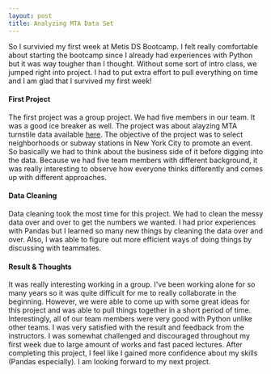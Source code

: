 ```yaml
---
layout: post
title: Analyzing MTA Data Set
---
```


So I survivied my first week at Metis DS Bootcamp. I felt really comfortable about starting the bootcamp since I already had experiences with Python but it was way tougher than I thought. Without some sort of intro class, we jumped right into project. I had to put extra effort to pull everything on time and I am glad that I survived my first week!

#### First Project

The first project was a group project. We had five members in our team. It was a good ice breaker as well. The project was about alayzing MTA turnstile data available <a href='http://web.mta.info/developers/turnstile.html'>here</a>. The objective of the project was to select neighborhoods or subway stations in New York City to promote an event. So basically we had to think about the business side of it before digging into the data. Because we had five team members with different background, it was really interesting to observe how everyone thinks differently and comes up with different approaches. 

#### Data Cleaning

Data cleaning took the most time for this project. We had to clean the messy data over and over to get the numbers we wanted. I had prior experiences with Pandas but I learned so many new things by cleaning the data over and over. Also, I was able to figure out more efficient ways of doing things by discussing with teammates. 

#### Result & Thoughts

It was really interesting working in a group. I've been working alone for so many years so it was quite difficult for me to really collaborate in the beginning. However, we were able to come up with some great ideas for this project and was able to pull things together in a short period of time. Interestingly, all of our team members were very good with Python unlike other teams. I was very satisfied with the result and feedback from the instructors. I was somewhat challenged and discouraged throughout my first week due to large amount of works and fast paced lectures. After completing this project, I feel like I gained more confidence about my skills (Pandas especially). I am looking forward to my next project. 
